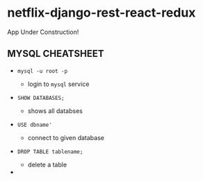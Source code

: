 # netflix-django-rest-react-redux

App Under Construction!

## MYSQL CHEATSHEET

- `mysql -u root -p`
    - login to `mysql` service

- `SHOW DATABASES;`
    - shows all databses 

- `USE dbname'`
    - connect to given database

- `DROP TABLE tablename;`
    - delete a table

- 

 
